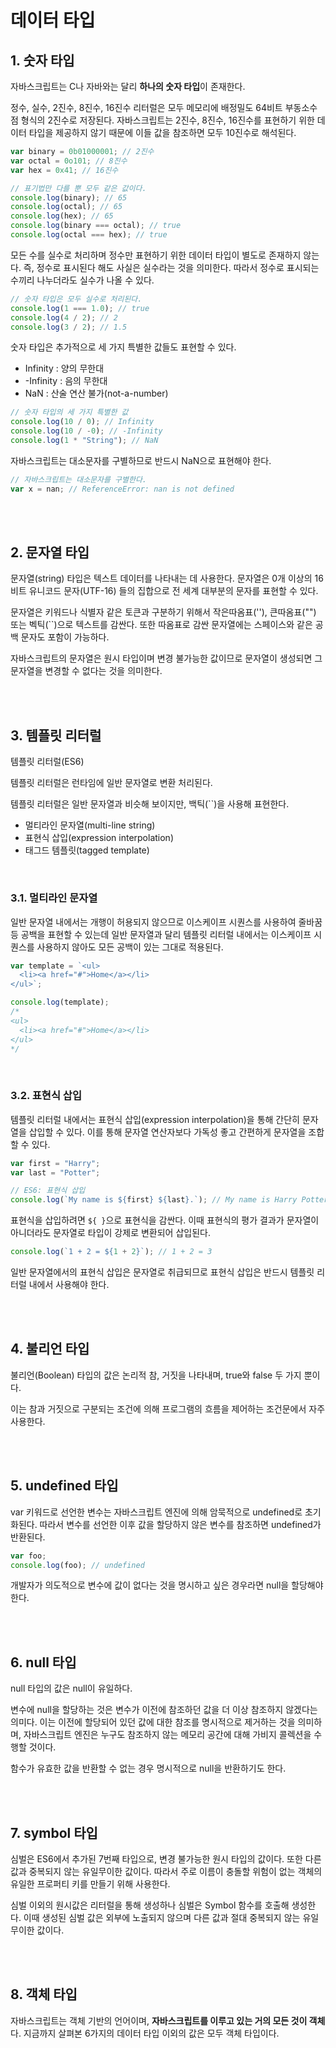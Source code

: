 # 데이터 타입

## 1. 숫자 타입

자바스크립트는 C나 자바와는 달리 **하나의 숫자 타입**이 존재한다.

정수, 실수, 2진수, 8진수, 16진수 리터럴은 모두 메모리에 배정밀도 64비트 부동소수점 형식의 2진수로 저장된다. 자바스크립트는 2진수, 8진수, 16진수를 표현하기 위한 데이터 타입을 제공하지 않기 때문에 이들 값을 참조하면 모두 10진수로 해석된다.

```javascript
var binary = 0b01000001; // 2진수
var octal = 0o101; // 8진수
var hex = 0x41; // 16진수

// 표기법만 다를 뿐 모두 같은 값이다.
console.log(binary); // 65
console.log(octal); // 65
console.log(hex); // 65
console.log(binary === octal); // true
console.log(octal === hex); // true
```

모든 수를 실수로 처리하며 정수만 표현하기 위한 데이터 타입이 별도로 존재하지 않는다. 즉, 정수로 표시된다 해도 사실은 실수라는 것을 의미한다. 따라서 정수로 표시되는 수끼리 나누더라도 실수가 나올 수 있다.

```javascript
// 숫자 타입은 모두 실수로 처리된다.
console.log(1 === 1.0); // true
console.log(4 / 2); // 2
console.log(3 / 2); // 1.5
```

숫자 타입은 추가적으로 세 가지 특별한 값들도 표현할 수 있다.

- Infinity : 양의 무한대
- -Infinity : 음의 무한대
- NaN : 산술 연산 불가(not-a-number)

```javascript
// 숫자 타입의 세 가지 특별한 값
console.log(10 / 0); // Infinity
console.log(10 / -0); // -Infinity
console.log(1 * "String"); // NaN
```

자바스크립트는 대소문자를 구별하므로 반드시 NaN으로 표현해야 한다.

```javascript
// 자바스크립트는 대소문자를 구별한다.
var x = nan; // ReferenceError: nan is not defined
```

<br><br>

## 2. 문자열 타입

문자열(string) 타입은 텍스트 데이터를 나타내는 데 사용한다. 문자열은 0개 이상의 16비트 유니코드 문자(UTF-16) 들의 집합으로 전 세계 대부분의 문자를 표현할 수 있다.

문자열은 키워드나 식별자 같은 토큰과 구분하기 위해서 작은따옴표(''), 큰따옴표("") 또는 벡틱(``)으로 텍스트를 감싼다. 또한 따옴표로 감싼 문자열에는 스페이스와 같은 공백 문자도 포함이 가능하다.

자바스크립트의 문자열은 원시 타입이며 변경 불가능한 값이므로 문자열이 생성되면 그 문자열을 변경할 수 없다는 것을 의미한다.

<br><br>

## 3. 템플릿 리터럴

템플릿 리터럴(ES6)

템플릿 리터럴은 런타임에 일반 문자열로 변환 처리된다.

템플릿 리터럴은 일반 문자열과 비슷해 보이지만, 백틱(``)을 사용해 표현한다.

- 멀티라인 문자열(multi-line string)
- 표현식 삽입(expression interpolation)
- 태그드 템플릿(tagged template)

<br>

### 3.1. 멀티라인 문자열

일반 문자열 내에서는 개행이 허용되지 않으므로 이스케이프 시퀀스를 사용하여 줄바꿈 등 공백을 표현할 수 있는데 일반 문자열과 달리 템플릿 리터럴 내에서는 이스케이프 시퀀스를 사용하지 않아도 모든 공백이 있는 그대로 적용된다.

```javascript
var template = `<ul>
  <li><a href="#">Home</a></li>
</ul>`;

console.log(template);
/*
<ul>
  <li><a href="#">Home</a></li>
</ul>
*/
```

<br>

### 3.2. 표현식 삽입

템플릿 리터럴 내에서는 표현식 삽입(expression interpolation)을 통해 간단히 문자열을 삽입할 수 있다. 이를 통해 문자열 연산자보다 가독성 좋고 간편하게 문자열을 조합할 수 있다.

```javascript
var first = "Harry";
var last = "Potter";

// ES6: 표현식 삽입
console.log(`My name is ${first} ${last}.`); // My name is Harry Potter.
```

표현식을 삽입하려면 `${ }`으로 표현식을 감싼다. 이때 표현식의 평가 결과가 문자열이 아니더라도 문자열로 타입이 강제로 변환되어 삽입된다.

```javascript
console.log(`1 + 2 = ${1 + 2}`); // 1 + 2 = 3
```

일반 문자열에서의 표현식 삽입은 문자열로 취급되므로 표현식 삽입은 반드시 템플릿 리터럴 내에서 사용해야 한다.

<br><br>

## 4. 불리언 타입

불리언(Boolean) 타입의 값은 논리적 참, 거짓을 나타내며, true와 false 두 가지 뿐이다.

이는 참과 거짓으로 구분되는 조건에 의해 프로그램의 흐름을 제어하는 조건문에서 자주 사용한다.

<br><br>

## 5. undefined 타입

var 키워드로 선언한 변수는 자바스크립트 엔진에 의해 암묵적으로 undefined로 초기화된다. 따라서 변수를 선언한 이후 값을 할당하지 않은 변수를 참조하면 undefined가 반환된다.

```javascript
var foo;
console.log(foo); // undefined
```

개발자가 의도적으로 변수에 값이 없다는 것을 명시하고 싶은 경우라면 null을 할당해야한다.

<br><br>

## 6. null 타입

null 타입의 값은 null이 유일하다.

변수에 null을 할당하는 것은 변수가 이전에 참조하던 값을 더 이상 참조하지 않겠다는 의미다. 이는 이전에 할당되어 있던 값에 대한 참조를 명시적으로 제거하는 것을 의미하며, 자바스크립트 엔진은 누구도 참조하지 않는 메모리 공간에 대해 가비지 콜렉션을 수행할 것이다.

함수가 유효한 값을 반환할 수 없는 경우 명시적으로 null을 반환하기도 한다.

<br><br>

## 7. symbol 타입

심벌은 ES6에서 추가된 7번째 타입으로, 변경 불가능한 원시 타입의 값이다. 또한 다른 값과 중복되지 않는 유일무이한 값이다. 따라서 주로 이름이 충돌할 위험이 없는 객체의 유일한 프로퍼티 키를 만들기 위해 사용한다.

심벌 이외의 원시값은 리터럴을 통해 생성하나 심벌은 Symbol 함수를 호출해 생성한다. 이때 생성된 심벌 값은 외부에 노출되지 않으며 다른 값과 절대 중복되지 않는 유일무이한 값이다.

<br><br>

## 8. 객체 타입

자바스크립트는 객체 기반의 언어이며, **자바스크립트를 이루고 있는 거의 모든 것이 객체**다. 지금까지 살펴본 6가지의 데이터 타입 이외의 값은 모두 객체 타입이다.
